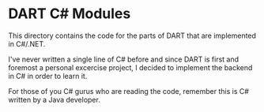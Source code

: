 DART C# Modules
===============

This directory contains the code for the parts of DART that are implemented in C#/.NET.

I've never written a single line of C# before and since DART is first and foremost a personal excercise project, I decided to implement the backend in C# in order to learn it.

For those of you C# gurus who are reading the code, remember this is C# written by a Java developer.

